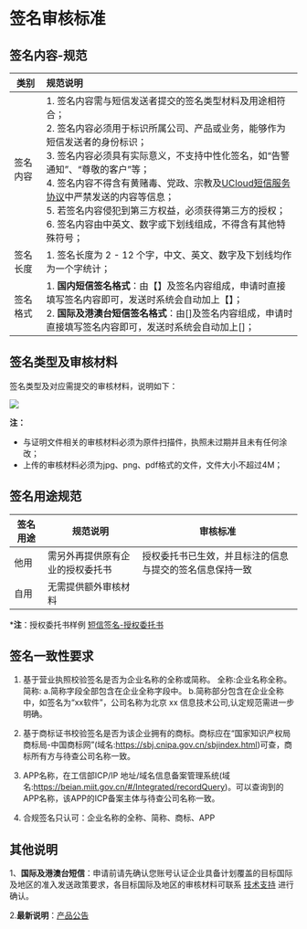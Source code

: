 # 签名审核标准



## 签名内容-规范

| 类别     | 规范说明                                                     |
| -------- | :----------------------------------------------------------- |
| 签名内容 | 1. 签名内容需与短信发送者提交的签名类型材料及用途相符合；<br>2. 签名内容必须用于标识所属公司、产品或业务，能够作为短信发送者的身份标识；<br>3. 签名内容必须具有实际意义，不支持中性化签名，如“告警通知”、“尊敬的客户”等；<br>4. 签名内容不得含有黄赌毒、党政、宗教及[UCloud短信服务协议](usms/introduction/service_level)中严禁发送的内容等信息；<br>5. 若签名内容侵犯到第三方权益，必须获得第三方的授权；<br>6. 签名内容由中英文、数字或下划线组成，不得含有其他特殊符号； |
| 签名长度 | 1. 签名长度为 2 - 12 个字，中文、英文、数字及下划线均作为一个字统计； |
| 签名格式 | 1. **国内短信签名格式**：由【】及签名内容组成，申请时直接填写签名内容即可，发送时系统会自动加上【】；<br/>2. **国际及港澳台短信签名格式**：由[]及签名内容组成，申请时直接填写签名内容即可，发送时系统会自动加上[]； |



## 签名类型及审核材料

签名类型及对应需提交的审核材料，说明如下：

![](https://www-s.ucloud.cn/2025/03/04597708e14060fa5d4323a4e3b0dd2a_1741250056815.png)

**注：**

  - 与证明文件相关的审核材料必须为原件扫描件，执照未过期并且未有任何涂改；
  - 上传的审核材料必须为jpg、png、pdf格式的文件，文件大小不超过4M；



## 签名用途规范

| **签名用途** | **规范说明**         | **审核标准**                     |
| -------- | ---------------- | ---------------------------- |
| 他用       | 需另外再提供原有企业的授权委托书 | 授权委托书已生效，并且标注的信息与提交的签名信息保持一致 |
| 自用       | 无需提供额外审核材料       |                              |

***注**：授权委托书样例 [短信签名-授权委托书](https://usms-static-file-cpass.cn-sh2.ufileos.com/%E7%9F%AD%E4%BF%A1%E6%9C%8D%E5%8A%A1USMS_%E6%8E%88%E6%9D%83%E5%A7%94%E6%89%98%E4%B9%A6.docx)



## 签名一致性要求

1. 基于营业执照校验签名是否为企业名称的全称或简称。
全称:企业名称全称。
简称:
a.简称字段全部包含在企业全称字段中。
b.简称部分包含在企业全称中，如签名为“xx软件”，公司名称为北京 xx 信息技术公司,认定规范需进一步明确。

2. 基于商标证书校验签名是否为该企业拥有的商标。商标应在“国家知识产权局商标局-中国商标网”(域名:https://sbj.cnipa.gov.cn/sbjindex.html)可查，商标所有方与待查公司名称一致。

3. APP名称，在工信部ICP/IP 地址/域名信息备案管理系统(域名:https://beian.miit.gov.cn/#/Integrated/recordQuery)。可以查询到的APP名称，该APP的ICP备案主体与待查公司名称一致。

4. 合规签名只认可：企业名称的全称、简称、商标、APP



## 其他说明

1、**国际及港澳台短信**：申请前请先确认您账号认证企业具备计划覆盖的目标国际及地区的准入发送政策要求，各目标国际及地区的审核材料可联系 [技术支持](https://www.ucloud.cn/site/service.html) 进行确认。

2.**最新说明**：[产品公告](usms/introduction/notice)
